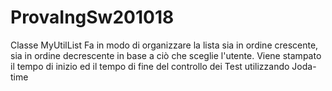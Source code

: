# ProvaIngSw201018

Classe MyUtilList
Fa in modo di organizzare la lista sia in ordine crescente, sia in ordine decrescente in base a ciò che sceglie l'utente.
Viene stampato il tempo di inizio ed il tempo di fine del controllo dei Test utilizzando Joda-time
